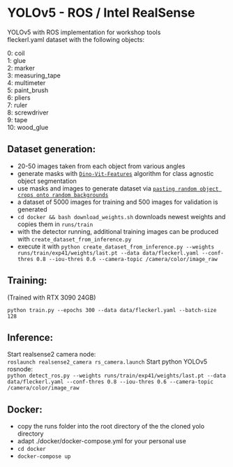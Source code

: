 # YOLOv5 - ROS / Intel RealSense
YOLOv5 with ROS implementation for workshop tools  
fleckerl.yaml dataset with the following objects:  

0: coil  
1: glue  
2: marker  
3: measuring_tape  
4: multimeter  
5: paint_brush  
6: pliers  
7: ruler  
8: screwdriver  
9: tape  
10: wood_glue  

## Dataset generation:
- 20-50 images taken from each object from various angles
- generate masks with [`Dino-Vit-Features`](https://github.com/ShirAmir/dino-vit-features) algorithm for class agnostic object segmentation  
- use masks and images to generate dataset via [`pasting random object crops onto random backgrounds`](https://medium.com/@alexppppp/how-to-create-synthetic-dataset-for-computer-vision-object-detection-fd8ab2fa5249) 
- a dataset of 5000 images for training and 500 images for validation is generated
- `cd docker && bash download_weights.sh` downloads newest weights and copies them in `runs/train`
- with the detector running, additional training images can be produced with `create_dataset_from_inference.py`
- execute it with `python create_dataset_from_inference.py --weights runs/train/exp41/weights/last.pt --data data/fleckerl.yaml --conf-thres 0.8 --iou-thres 0.6 --camera-topic /camera/color/image_raw`

## Training:
(Trained with RTX 3090 24GB)  

`python train.py --epochs 300 --data data/fleckerl.yaml --batch-size 128`

## Inference:
Start realsense2 camera node:  
`roslaunch realsense2_camera rs_camera.launch`
Start python YOLOv5 rosnode:  
`python detect_ros.py --weights runs/train/exp41/weights/last.pt --data data/fleckerl.yaml --conf-thres 0.8 --iou-thres 0.6 --camera-topic /camera/color/image_raw`

## Docker:
- copy the runs folder into the root directory of the the cloned yolo directory  
- adapt ./docker/docker-compose.yml for your personal use
- `cd docker`
- `docker-compose up`